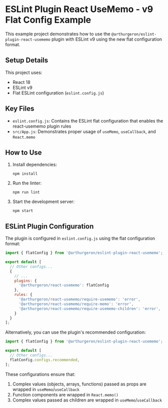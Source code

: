 # ESLint Plugin React UseMemo - v9 Flat Config Example

This example project demonstrates how to use the `@arthurgeron/eslint-plugin-react-usememo` plugin with ESLint v9 using the new flat configuration format.

## Setup Details

This project uses:
- React 18
- ESLint v9
- Flat ESLint configuration (`eslint.config.js`)

## Key Files

- `eslint.config.js`: Contains the ESLint flat configuration that enables the react-usememo plugin rules
- `src/App.js`: Demonstrates proper usage of `useMemo`, `useCallback`, and `React.memo`

## How to Use

1. Install dependencies:
   ```
   npm install
   ```

2. Run the linter:
   ```
   npm run lint
   ```

3. Start the development server:
   ```
   npm start
   ```

## ESLint Plugin Configuration

The plugin is configured in `eslint.config.js` using the flat configuration format:

```js
import { flatConfig } from '@arthurgeron/eslint-plugin-react-usememo';

export default [
  // Other configs...
  {
    // ...
    plugins: {
      '@arthurgeron/react-usememo': flatConfig
    },
    rules: {
      '@arthurgeron/react-usememo/require-usememo': 'error',
      '@arthurgeron/react-usememo/require-memo': 'error',
      '@arthurgeron/react-usememo/require-usememo-children': 'error',
    }
  }
];
```

Alternatively, you can use the plugin's recommended configuration:

```js
import { flatConfig } from '@arthurgeron/eslint-plugin-react-usememo';

export default [
  // Other configs...
  flatConfig.configs.recommended,
];
```

These configurations ensure that:
1. Complex values (objects, arrays, functions) passed as props are wrapped in `useMemo`/`useCallback`
2. Function components are wrapped in `React.memo()`
3. Complex values passed as children are wrapped in `useMemo`/`useCallback` 